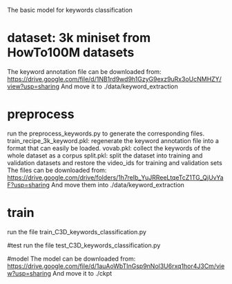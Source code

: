 The basic model for keywords classification

# dataset: 3k miniset from HowTo100M datasets
The keyword annotation file can be downloaded from: 
https://drive.google.com/file/d/1NB1rd9wd9h1GzyG9exz9uRx3oUcNMHZY/view?usp=sharing
And move it to ./data/keyword_extraction
# preprocess
run the preprocess_keywords.py to generate the corresponding files.
train_recipe_3k_keyword.pkl: regenerate the keyword annotation file into a format that can easily be loaded.
vovab.pkl: collect the keywords of the whole dataset as a corpus
split.pkl: split the dataset into training and validation datasets and restore the video_ids for training and validation sets
The files can be downloaded from:
https://drive.google.com/drive/folders/1h7reIb_YuJRReeLtqeTcZ1TG_QjUvYaF?usp=sharing
And move them into ./data/keyword_extraction

# train
run the file train_C3D_keywords_classification.py

#test
run the file test_C3D_keywords_classification.py

#model
The model can be downloaded from: 
https://drive.google.com/file/d/1auAoWbTInGsp9nNol3U6rxq1hor4J3Cm/view?usp=sharing
And move it to ./ckpt
